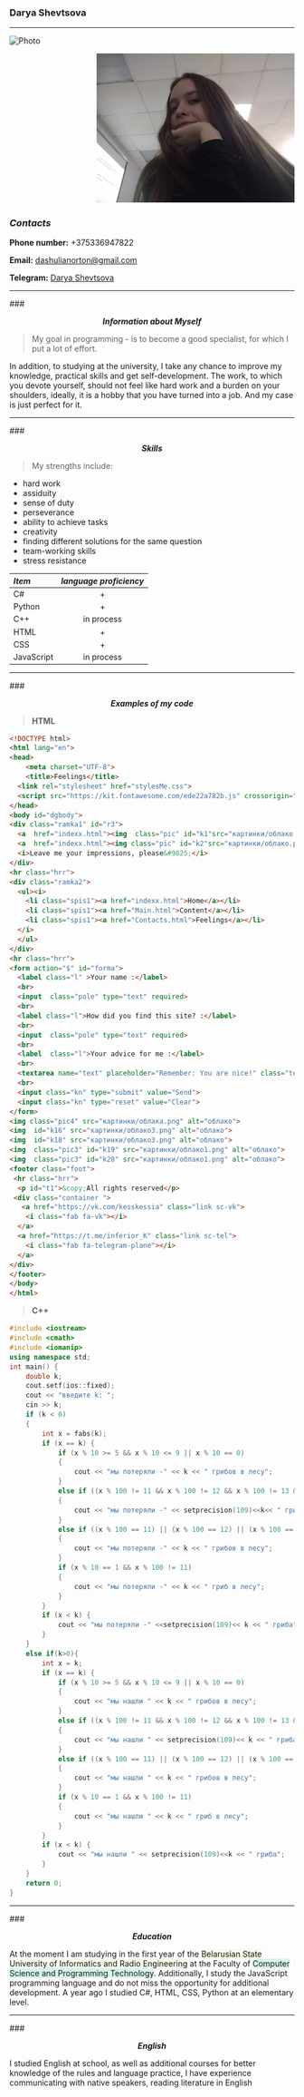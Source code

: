 ### Darya Shevtsova

---
![Photo](./фото/photo.jpg)
<p align="right">
  <img src="./photo/photo.jpg"  width="350">
</p>

### *Contacts*
**Phone number:** +375336947822

**Email:** [dashulianorton@gmail.com](mailto:dashulianorton@gmail.com)

**Telegram:** [Darya Shevtsova](https://t.me/Dar_Ya_For_You)

---

###<p align="center"><b><i>Information about Myself</i></b></p>

>My goal in programming - is to become a good specialist,
for which I put a lot of effort.

In addition, to studying at
the university, I take any chance to improve my knowledge,
practical skills and get self-development. The work, to which you
devote yourself, should not feel like hard work and a burden on your
shoulders, ideally, it is a hobby that you have turned into a job.
And my case is just perfect for it.

---

###<p align="center"><b><i>Skills</i></b></p>

>My strengths include:

* hard work
* assiduity
* sense of duty
* perseverance
* ability to achieve tasks
* creativity
* finding different solutions for the same question
* team-working skills
* stress resistance


*Item*     | *language proficiency*
:-------- |:-----:
C#  | +
Python     | +
C++      | in process
HTML| +
CSS| +
JavaScript| in process

---
###<p align="center"><b><i>Examples of my code</i></b></p>
>__HTML__
```html
<!DOCTYPE html>
<html lang="en">
<head>
    <meta charset="UTF-8">
    <title>Feelings</title>
  <link rel="stylesheet" href="stylesMe.css">
  <script src="https://kit.fontawesome.com/ede22a782b.js" crossorigin="anonymous"></script>
</head>
<body id="dgbody">
<div class="ramka1" id="r3">
  <a  href="indexx.html"><img  class="pic" id="k1"src="картинки/облако.png" alt="облачко"></a>
  <a  href="indexx.html"><img class="pic" id="k2"src="картинки/облако.png" alt="облачко"></a>
  <i>Leave me your impressions, please&#9825;</i>
</div>
<hr class="hrr">
<div class="ramka2">
  <ul><i>
    <li class="spis1"><a href="indexx.html">Home</a></li>
    <li class="spis1"><a href="Main.html">Content</a></li>
    <li class="spis1"><a href="Contacts.html">Feelings</a></li>
  </i>
  </ul>
</div>
<hr class="hrr">
<form action="$" id="forma">
  <label class="l" >Your name :</label>
  <br>
  <input  class="pole" type="text" required>
  <br>
  <label class="l">How did you find this site? :</label>
  <br>
  <input  class="pole" type="text" required>
  <br>
  <label  class="l">Your advice for me :</label>
  <br>
  <textarea name="text" placeholder="Remember: You are nice!" class="tex"  cols="80" rows="20"></textarea>
  <br>
  <input class="kn" type="submit" value="Send">
  <input class="kn" type="reset" value="Clear">
</form>
<img class="pic4" src="картинки/облака.png" alt="облако">
<img  id="k16" src="картинки/облако3.png" alt="облако">
<img  id="k18" src="картинки/облако3.png" alt="облако">
<img  class="pic3" id="k19" src="картинки/облако1.png" alt="облако">
<img  class="pic3" id="k20" src="картинки/облако1.png" alt="облако">
<footer class="foot">
 <hr class="hrr">
  <p id="t1">&copy;All rights reserved</p>
 <div class="container ">
   <a href="https://vk.com/kesskessia" class="link sc-vk">
    <i class="fab fa-vk"></i>
  </a>
  <a href="https://t.me/inferior_K" class="link sc-tel">
    <i class="fab fa-telegram-plane"></i>
  </a>
</div>
</footer>
</body>
</html>
```
>__C++__
```cpp
#include <iostream>
#include <cmath>
#include <iomanip>
using namespace std;
int main() {
    double k;
    cout.setf(ios::fixed);
    cout << "введите k: ";
    cin >> k;
    if (k < 0)
    {
        int x = fabs(k);
        if (x == k) {
            if (x % 10 >= 5 && x % 10 <= 9 || x % 10 == 0)
            {
                cout << "мы потеряли -" << k << " грибов в лесу";
            }
            else if ((x % 100 != 11 && x % 100 != 12 && x % 100 != 13 && x % 100 != 14) && (x % 10 == 2 || x % 10 == 3 || x % 10 == 4))
            {
                cout << "мы потеряли -" << setprecision(109)<<k<< " гриба в лесу ";
            }
            else if ((x % 100 == 11) || (x % 100 == 12) || (x % 100 == 13) || (x % 100 == 14))
            {
                cout << "мы потеряли -" << k << " грибов в лесу";
            }
            if (x % 10 == 1 && x % 100 != 11)
            {
                cout << "мы потеряли -" << k << " гриб в лесу";
            }
        }
        if (x < k) {
            cout << "мы потеряли -" <<setprecision(109)<< k << " гриба";
        }
    }
    else if(k>0){
        int x = k;
        if (x == k) {
            if (x % 10 >= 5 && x % 10 <= 9 || x % 10 == 0)
            {
                cout << "мы нашли " << k << " грибов в лесу";
            }
            else if ((x % 100 != 11 && x % 100 != 12 && x % 100 != 13 && x % 100 != 14) && (x % 10 == 2 || x % 10 == 3 || x % 10 == 4))
            {
                cout << "мы нашли " << setprecision(109)<< k << " гриба в лесу ";
            }
            else if ((x % 100 == 11) || (x % 100 == 12) || (x % 100 == 13) || (x % 100 == 14))
            {
                cout << "мы нашли " << k << " грибов в лесу";
            }
            if (x % 10 == 1 && x % 100 != 11)
            {
                cout << "мы нашли " << k << " гриб в лесу";
            }
        }
        if (x < k) {
            cout << "мы нашли " << setprecision(109)<<k << " гриба";
        }
    }
    return 0;
}
```

---

###<p align="center"><b><i>Education</i></b></p>

At the moment I am studying in the first year of the <span  style="background-color: #f7f9e9">Belarusian State University of Informatics and Radio Engineering</span>
at the Faculty
of <span  style="background-color: #d5f4eb">Computer Science and Programming Technology</span>.
Additionally, I study the JavaScript programming language and do not miss the
opportunity for additional development. A year ago I studied C#,
HTML, CSS, Python at an elementary level.

---
###<p align="center"><b><i>English</i></b></p>
I studied English at school, as well as additional courses
for better knowledge of the rules and language practice,
I have experience communicating with native speakers, reading
literature in English

